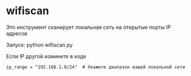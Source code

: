 # wifiscan

Это инструмент сканирует локальная сеть на открытые порты IP адресов

Запуск: python wifiscan.py

Если IP другой измините в коде



    ip_range = "192.168.1.0/24"  # Укажите диапазон вашей локальной сети 
   
